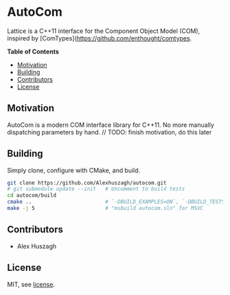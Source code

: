 AutoCom
=======

Lattice is a C++11 interface for the Component Object Model (COM), inspired by [ComTypes](https://github.com/enthought/comtypes.

**Table of Contents**

- [Motivation](#motivation)
- [Building](#building)
- [Contributors](#contributors)
- [License](#license)

## Motivation

AutoCom is a modern COM interface library for C++11. No more manually dispatching parameters by hand.
// TODO: finish motivation, do this later

## Building

Simply clone, configure with CMake, and build.

```bash
git clone https://github.com/Alexhuszagh/autocom.git
# git submodule update --init   # Uncomment to build tests
cd autocom/build
cmake ..                        # `-DBUILD_EXAMPLES=ON`, `-DBUILD_TESTS=ON`
make -j 5                       # "msbuild autocom.sln" for MSVC
```

## Contributors

- Alex Huszagh

## License

MIT, see [license](LICENSE.md).
